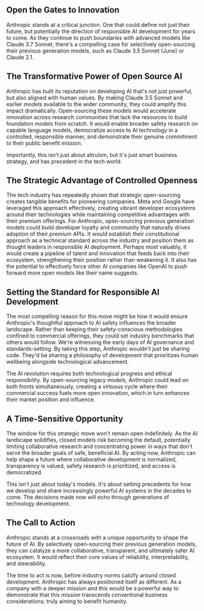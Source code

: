 
## Open the Gates to Innovation

Anthropic stands at a critical junction. One that could define not just their future, but potentially the direction of responsible AI development for years to come. As they continue to push boundaries with advanced models like Claude 3.7 Sonnet, there's a compelling case for selectively open-sourcing their previous generation models, such as Claude 3.5 Sonnet (June) or Claude 2.1.

## The Transformative Power of Open Source AI

Anthropic has built its reputation on developing AI that's not just powerful, but also aligned with human values. By making Claude 3.5 Sonnet and earlier models available to the wider community, they could amplify this impact dramatically. Open-sourcing these models would accelerate innovation across research communities that lack the resources to build foundation models from scratch. It would enable broader safety research on capable language models, democratize access to AI technology in a controlled, responsible manner, and demonstrate their genuine commitment to their public benefit mission.

Importantly, this isn't just about altruism, but it's just smart business strategy, and has precedent in the tech world.

## The Strategic Advantage of Controlled Openness

The tech industry has repeatedly shown that strategic open-sourcing creates tangible benefits for pioneering companies. Meta and Google have leveraged this approach effectively, creating vibrant developer ecosystems around their technologies while maintaining competitive advantages with their premium offerings. For Anthropic, open-sourcing previous generation models could build developer loyalty and community that naturally drives adoption of their premium APIs. It would establish their constitutional approach as a technical standard across the industry and position them as thought leaders in responsible AI deployment. Perhaps most valuably, it would create a pipeline of talent and innovation that feeds back into their ecosystem, strengthening their position rather than weakening it. It also has the potential to effectively force other AI companies like OpenAI to push forward more open models like their name suggests.

## Setting the Standard for Responsible AI Development

The most compelling reason for this move might be how it would ensure Anthropic's thoughtful approach to AI safety influences the broader landscape. Rather than keeping their safety-conscious methodologies confined to commercial offerings, they could set industry benchmarks that others would follow. We're witnessing the early days of AI governance and standards-setting. By taking this step, Anthropic wouldn't just be sharing code. They'd be sharing a philosophy of development that prioritizes human wellbeing alongside technological advancement.

The AI revolution requires both technological progress and ethical responsibility. By open-sourcing legacy models, Anthropic could lead on both fronts simultaneously, creating a virtuous cycle where their commercial success fuels more open innovation, which in turn enhances their market position and influence.

## A Time-Sensitive Opportunity

The window for this strategic move won't remain open indefinitely. As the AI landscape solidifies, closed models risk becoming the default, potentially limiting collaborative research and concentrating power in ways that don't serve the broader goals of safe, beneficial AI. By acting now, Anthropic can help shape a future where collaborative development is normalized, transparency is valued, safety research is prioritized, and access is democratized.

This isn't just about today's models. It's about setting precedents for how we develop and share increasingly powerful AI systems in the decades to come. The decisions made now will echo through generations of technology development.

## The Call to Action

Anthropic stands at a crossroads with a unique opportunity to shape the future of AI. By selectively open-sourcing their previous generation models, they can catalyze a more collaborative, transparent, and ultimately safer AI ecosystem. It would reflect their core values of reliability, interpretability, and steerability.

The time to act is now, before industry norms calcify around closed development. Anthropic has always positioned itself as different. As a company with a deeper mission and this would be a powerful way to demonstrate that this mission transcends conventional business considerations; truly aiming to benefit humanity.
